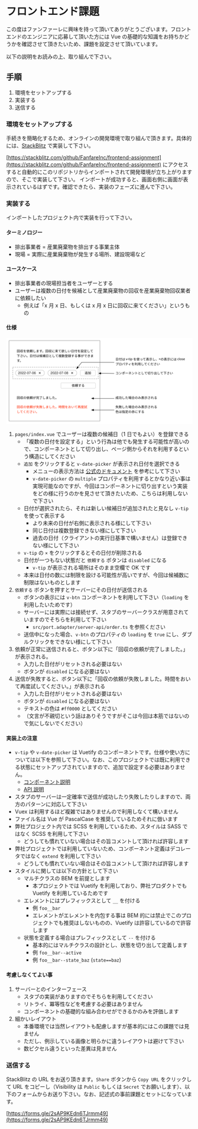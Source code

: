 # フロントエンド課題

この度はファンファーレに興味を持って頂いてありがとうございます。フロントエンドのエンジニアに応募して頂いた方には Vue の基礎的な知識をお持ちかどうかを確認させて頂きたいため、課題を設定させて頂いています。

以下の説明をお読みの上、取り組んで下さい。

## 手順

1. 環境をセットアップする
2. 実装する
3. 送信する

### 環境をセットアップする

手続きを簡略化するため、オンラインの開発環境で取り組んで頂きます。具体的には、[StackBlitz](https://stackblitz.com/) で実装して下さい。

[https://stackblitz.com/github/FanfareInc/frontend-assignment](https://stackblitz.com/github/FanfareInc/frontend-assignment) にアクセスすると自動的にこのリポジトリからインポートされて開発環境が立ち上がりますので、そこで実装して下さい。 インポートが成功すると、画面右側に画面が表示されているはずです。確認できたら、実装のフェーズに進んで下さい。

### 実装する

インポートしたプロジェクト内で実装を行って下さい。

#### ターミノロジー

- 排出事業者 = 産業廃棄物を排出する事業主体
- 現場 = 実際に産業廃棄物が発生する場所、建設現場など

#### ユースケース

- 排出事業者の現場担当者をユーザーとする
- ユーザーは複数の日付を候補として産業廃棄物の回収を産業廃棄物回収業者に依頼したい
  - 例えば「x 月 x 日、もしくは x 月 x 日に回収に来てください」というもの

#### 仕様

![アウトライン](./outline.svg)

1. `pages/index.vue` でユーザーは複数の候補日（1 日でもよい）を登録できる
   - 「複数の日付を設定する」という行為は他でも発生する可能性が高いので、コンポーネントとして切り出し、ページ側からそれを利用するという構造にしてください
   - `追加` をクリックすると `v-date-picker` が表示され日付を選択できる
     - メニューの表示方法は [公式のドキュメント](https://vuetifyjs.com/ja/components/date-pickers/#section-30c030a430a230ed30b0306830e130cb30e530fc) を参考にして下さい
     - `v-date-picker` の `multiple` プロパティを利用するとかなり近い事は実現可能なのですが、今回はコンポーネントに切り出すという実装をどの様に行うのかを見させて頂きたいため、こちらは利用しないで下さい
   - 日付が選択されたら、それは新しい候補日が追加されたと見なし `v-tip` を使って表示する
     - より未来の日付が右側に表示される様にして下さい
     - 同じ日付は複数登録できない様にして下さい
     - 過去の日付（クライアントの実行日基準で構いません）は登録できない様にして下さい
   - `v-tip` の `×` をクリックするとその日付が削除される
   - 日付が一つもない状態だと `依頼する` ボタンは `disabled` になる
     - `v-tip` が表示される場所はそのまま空欄で OK です
   - 本来は日付の数には制限を設ける可能性が高いですが、今回は候補数に制限はないものとします
2. `依頼する` ボタンを押すとサーバーにその日付が送信される
   - ボタンの表示には `v-btn` コンポーネントを利用して下さい（`loading` を利用したいためです）
   - サーバーには実際には接続せず、スタブのサーバークラスが用意されていますのでそちらを利用して下さい
     - `src/port.adapter/server-api/order.ts` を参照ください
   - 送信中になった場合、`v-btn` のプロパティの `loading` を `true` にし、ダブルクリックをできない様にして下さい
3. 依頼が正常に送信されると、ボタン以下に「回収の依頼が完了しました。」が表示される。
   - 入力した日付がリセットされる必要はない
   - ボタンが `disabled` になる必要はない
4. 送信が失敗すると、ボタン以下に「回収の依頼が失敗しました。時間をおいて再度試してください。」が表示される
   - 入力した日付がリセットされる必要はない
   - ボタンが `disabled` になる必要はない
   - テキストの色は `#ff0000` としてください
   - （文言が不親切という話はありそうですがそこは今回は本筋ではないので気にしないでください）

#### 実装上の注意

- `v-tip` や `v-date-picker` は Vuetify のコンポーネントです。仕様や使い方については以下を参照して下さい。なお、このプロジェクトでは既に利用できる状態にセットアップされていますので、追加で設定する必要はありません。
  - [コンポーネント説明](https://vuetifyjs.com/ja/components/chips/)
  - [API 説明](https://vuetifyjs.com/ja/api/v-chip/)
- スタブのサーバーは一定確率で送信が成功したり失敗したりしますので、両方のパターンに対応して下さい
- Vuex は利用するほど複雑ではありませんので利用しなくて構いません
- ファイル名は Vue が PascalCase を推奨しているためそれに倣います
- 弊社プロジェクト内では SCSS を利用しているため、スタイルは SASS ではなく SCSS を利用して下さい
  - どうしても慣れていない場合はその旨コメントして頂ければ許容します
- 弊社プロジェクトでは利用していないため、コンポーネント定義はデコレータではなく `extend` を利用して下さい
  - どうしても慣れていない場合はその旨コメントして頂ければ許容します
- スタイルに関しては以下の方針として下さい
  - マルチクラスの BEM を前提とします
    - 本プロジェクトでは Vuetify を利用しており、弊社プロダクトでも Vuetify を利用しているためです
  - エレメントにはプレフィックスとして `__` を付ける
    - 例 `foo__bar`
    - エレメントがエレメントを内包する事は BEM 的には禁止でこのプロジェクトでも推奨はしないものの、Vuetify は許容しているので許容します
  - 状態を定義する場合はプレフィックスとして `--` を付ける
    - 基本的にはマルチクラスの設計とし、状態を切り出して定義します
    - 例 `foo__bar--active`
    - 例 `foo__bar--state_baz` (`state==baz`)

#### 考慮しなくてよい事

1. サーバーとのインターフェース
   - スタブの実装がありますのでそちらを利用してください
   - リトライ、冪等性などを考慮する必要はありません
   - コンポーネントの基礎的な組み合わせができるかのみを評価します
2. 細かいレイアウト
   - 本番環境では当然レイアウトも配慮しますが基本的にはこの課題では見ません
   - ただし、例示している画像と明らかに違うレイアウトは避けて下さい
   - 数ピクセル違うといった差異は見ません

### 送信する

StackBlitz の URL をお送り頂きます。`Share` ボタンから `Copy URL` をクリックして URL をコピーし（Visibility は `Public` もしくは `Secret` でお願いします）、以下のフォームからお送り下さい。なお、記述式の事前課題とセットになっています。

[https://forms.gle/2sAP9KEdn6TJrmm49](https://forms.gle/2sAP9KEdn6TJrmm49)
